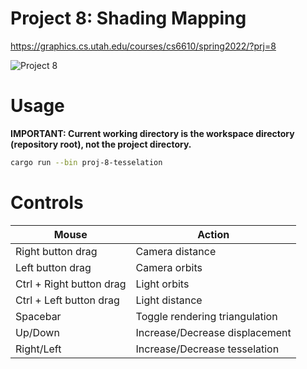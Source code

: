 # Project 8: Shading Mapping

https://graphics.cs.utah.edu/courses/cs6610/spring2022/?prj=8

![Project 8](./p8.gif)

# Usage

**IMPORTANT: Current working directory is the workspace directory (repository root), not the project directory.**

```sh
cargo run --bin proj-8-tesselation
```

# Controls

| Mouse                          | Action                                       |
|--------------------------------|----------------------------------------------|
| Right button drag              | Camera distance                              |
| Left button drag               | Camera orbits                                |
| Ctrl + Right button drag       | Light orbits                                 |
| Ctrl + Left button drag        | Light distance                               |
| Spacebar                       | Toggle rendering triangulation               |
| Up/Down                        | Increase/Decrease displacement               |
| Right/Left                     | Increase/Decrease tesselation                |
